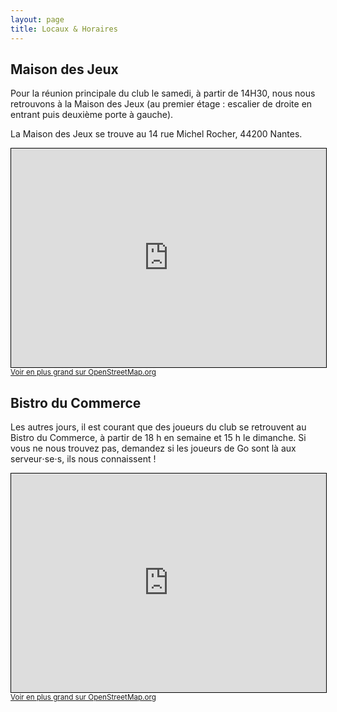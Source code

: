 ```yaml
---
layout: page
title: Locaux & Horaires
---
```


## Maison des Jeux

Pour la réunion principale du club le samedi, à partir de 14H30, nous nous retrouvons à la Maison des Jeux (au premier étage : escalier de droite en entrant puis deuxième porte à gauche).

La Maison des Jeux se trouve au 14 rue Michel Rocher, 44200 Nantes.

<iframe width="100%" height="350" frameborder="0" scrolling="no" marginheight="0" marginwidth="0" src="https://www.openstreetmap.org/export/embed.html?bbox=-1.5514969825744631%2C47.205509769879995%2C-1.5481361746788027%2C47.20710053913829&amp;layer=mapnik&amp;marker=47.206305160472375%2C-1.5498165786266327" style="border: 1px solid black"></iframe><br/><small><a href="https://www.openstreetmap.org/?mlat=47.20631&amp;mlon=-1.54982#map=19/47.20631/-1.54982">Voir en plus grand sur OpenStreetMap.org</a></small>

## Bistro du Commerce

Les autres jours, il est courant que des joueurs du club se retrouvent au Bistro du Commerce, à partir de 18&nbsp;h en semaine et 15&nbsp;h le dimanche.
Si vous ne nous trouvez pas, demandez si les joueurs de Go sont là aux serveur⋅se⋅s, ils nous connaissent&nbsp;!

<iframe width="100%" height="350" frameborder="0" scrolling="no" marginheight="0" marginwidth="0" src="https://www.openstreetmap.org/export/embed.html?bbox=-1.5648972988128664%2C47.210291044788946%2C-1.5514540672302246%2C47.216653262032224&amp;layer=mapnik&amp;marker=47.213472248820494%2C-1.5581756830215454" style="border: 1px solid black"></iframe><br/><small><a href="https://www.openstreetmap.org/?mlat=47.21347&amp;mlon=-1.55818#map=17/47.21347/-1.55818">Voir en plus grand sur OpenStreetMap.org</a></small>
